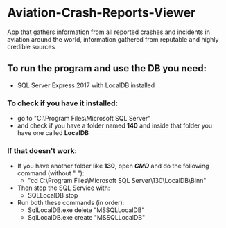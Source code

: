 # Aviation-Crash-Reports-Viewer
App that gathers information from all reported crashes and incidents in aviation around the world, information gathered from reputable and highly credible sources

## To run the program and use the DB you need:

- SQL Server Express 2017 with LocalDB installed

### To check if you have it installed:

- go to "C:\Program Files\Microsoft SQL Server\"
- and check if you have a folder named **140** and inside that folder you have one called **LocalDB**

### If that doesn't work:
 - If you have another folder like **130**, open ***CMD*** and do the following command (without " "):
    - "cd C:\Program Files\Microsoft SQL Server\130\LocalDB\Binn"
 - Then stop the SQL Service with:
    - SQLLocalDB stop
 - Run both these commands (in order):
    - SqlLocalDB.exe delete "MSSQLLocalDB"
    - SqlLocalDB.exe create "MSSQLLocalDB"
